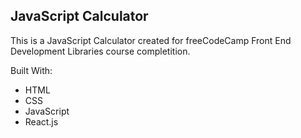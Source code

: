 ## JavaScript Calculator

This is a JavaScript Calculator created for freeCodeCamp Front End Development Libraries course completition.

Built With:

- HTML
- CSS
- JavaScript
- React.js
